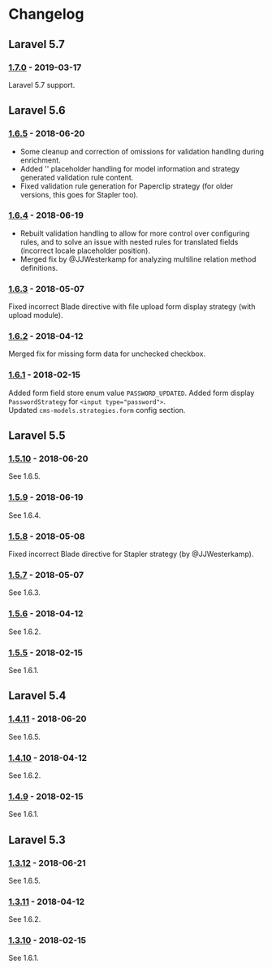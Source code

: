 # Changelog

## Laravel 5.7

### [1.7.0] - 2019-03-17

Laravel 5.7 support.

## Laravel 5.6

### [1.6.5] - 2018-06-20
- Some cleanup and correction of omissions for validation handling during enrichment.
- Added '<field>' placeholder handling for model information and strategy generated validation rule content.
- Fixed validation rule generation for Paperclip strategy (for older versions, this goes for Stapler too). 

### [1.6.4] - 2018-06-19
- Rebuilt validation handling to allow for more control over configuring rules, and to solve an issue with nested rules for translated fields (incorrect locale placeholder position).
- Merged fix by @JJWesterkamp for analyzing multiline relation method definitions.

### [1.6.3] - 2018-05-07
Fixed incorrect Blade directive with file upload form display strategy (with upload module).


### [1.6.2] - 2018-04-12
Merged fix for missing form data for unchecked checkbox. 


### [1.6.1] - 2018-02-15
Added form field store enum value `PASSWORD_UPDATED`.
Added form display `PasswordStrategy` for `<input type="password">`.  
Updated `cms-models.strategies.form` config section.


## Laravel 5.5

### [1.5.10] - 2018-06-20
See 1.6.5.

### [1.5.9] - 2018-06-19
See 1.6.4.

### [1.5.8] - 2018-05-08
Fixed incorrect Blade directive for Stapler strategy (by @JJWesterkamp).

### [1.5.7] - 2018-05-07
See 1.6.3.

### [1.5.6] - 2018-04-12
See 1.6.2.

### [1.5.5] - 2018-02-15
See 1.6.1.


## Laravel 5.4

### [1.4.11] - 2018-06-20
See 1.6.5.

### [1.4.10] - 2018-04-12
See 1.6.2.

### [1.4.9] - 2018-02-15
See 1.6.1.


## Laravel 5.3

### [1.3.12] - 2018-06-21
See 1.6.5.

### [1.3.11] - 2018-04-12
See 1.6.2.

### [1.3.10] - 2018-02-15
See 1.6.1.



[1.7.0]: https://github.com/czim/laravel-cms-models/compare/1.6.5...1.7.0

[1.6.5]: https://github.com/czim/laravel-cms-models/compare/1.6.4...1.6.5
[1.6.4]: https://github.com/czim/laravel-cms-models/compare/1.6.3...1.6.4
[1.6.3]: https://github.com/czim/laravel-cms-models/compare/1.6.2...1.6.3
[1.6.2]: https://github.com/czim/laravel-cms-models/compare/1.6.1...1.6.2
[1.6.1]: https://github.com/czim/laravel-cms-models/compare/1.6.0...1.6.1

[1.5.10]: https://github.com/czim/laravel-cms-models/compare/1.5.9...1.5.10
[1.5.9]: https://github.com/czim/laravel-cms-models/compare/1.5.8...1.5.9
[1.5.8]: https://github.com/czim/laravel-cms-models/compare/1.5.7...1.5.8
[1.5.7]: https://github.com/czim/laravel-cms-models/compare/1.5.6...1.5.7
[1.5.6]: https://github.com/czim/laravel-cms-models/compare/1.5.5...1.5.6
[1.5.5]: https://github.com/czim/laravel-cms-models/compare/1.5.4...1.5.5

[1.4.11]: https://github.com/czim/laravel-cms-models/compare/1.4.10...1.4.11
[1.4.10]: https://github.com/czim/laravel-cms-models/compare/1.4.9...1.4.10
[1.4.9]: https://github.com/czim/laravel-cms-models/compare/1.4.8...1.4.9

[1.3.12]: https://github.com/czim/laravel-cms-models/compare/1.3.11...1.3.12
[1.3.11]: https://github.com/czim/laravel-cms-models/compare/1.3.10...1.3.11
[1.3.10]: https://github.com/czim/laravel-cms-models/compare/1.3.9...1.3.10
